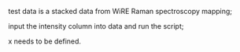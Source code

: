 test data is a stacked data from WiRE Raman spectroscopy mapping;

input the intensity column into data and run the script;

x needs to be defined.

